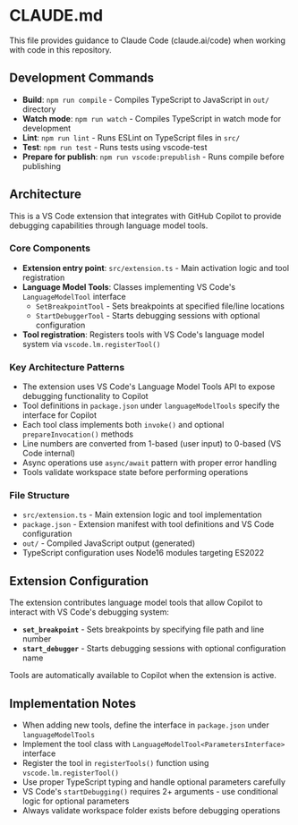 # CLAUDE.md

This file provides guidance to Claude Code (claude.ai/code) when working with code in this repository.

## Development Commands

- **Build**: `npm run compile` - Compiles TypeScript to JavaScript in `out/` directory
- **Watch mode**: `npm run watch` - Compiles TypeScript in watch mode for development
- **Lint**: `npm run lint` - Runs ESLint on TypeScript files in `src/`
- **Test**: `npm run test` - Runs tests using vscode-test
- **Prepare for publish**: `npm run vscode:prepublish` - Runs compile before publishing

## Architecture

This is a VS Code extension that integrates with GitHub Copilot to provide debugging capabilities through language model tools.

### Core Components

- **Extension entry point**: `src/extension.ts` - Main activation logic and tool registration
- **Language Model Tools**: Classes implementing VS Code's `LanguageModelTool` interface
  - `SetBreakpointTool` - Sets breakpoints at specified file/line locations
  - `StartDebuggerTool` - Starts debugging sessions with optional configuration
- **Tool registration**: Registers tools with VS Code's language model system via `vscode.lm.registerTool()`

### Key Architecture Patterns

- The extension uses VS Code's Language Model Tools API to expose debugging functionality to Copilot
- Tool definitions in `package.json` under `languageModelTools` specify the interface for Copilot
- Each tool class implements both `invoke()` and optional `prepareInvocation()` methods
- Line numbers are converted from 1-based (user input) to 0-based (VS Code internal)
- Async operations use `async/await` pattern with proper error handling
- Tools validate workspace state before performing operations

### File Structure

- `src/extension.ts` - Main extension logic and tool implementation
- `package.json` - Extension manifest with tool definitions and VS Code configuration
- `out/` - Compiled JavaScript output (generated)
- TypeScript configuration uses Node16 modules targeting ES2022

## Extension Configuration

The extension contributes language model tools that allow Copilot to interact with VS Code's debugging system:

- **`set_breakpoint`** - Sets breakpoints by specifying file path and line number
- **`start_debugger`** - Starts debugging sessions with optional configuration name

Tools are automatically available to Copilot when the extension is active.

## Implementation Notes

- When adding new tools, define the interface in `package.json` under `languageModelTools`
- Implement the tool class with `LanguageModelTool<ParametersInterface>` interface
- Register the tool in `registerTools()` function using `vscode.lm.registerTool()`
- Use proper TypeScript typing and handle optional parameters carefully
- VS Code's `startDebugging()` requires 2+ arguments - use conditional logic for optional parameters
- Always validate workspace folder exists before debugging operations
